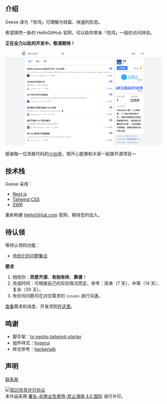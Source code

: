 ## 介绍

Geese 译为「惊鸿」可理解为轻盈、快速的形态。

希望焕然一新的 HelloGitHub 官网，可以给你带来「惊鸿」一般的访问体验。

**正在全力以赴的开发中，敬请期待！**

![](docs/img/2022-09-05.png)

感谢每一位贡献代码的[小伙伴](https://github.com/HelloGitHub-Team/geese/graphs/contributors)，很开心能够和大家一起做开源项目～

## 技术栈

Geese 采用：

- [Next.js](https://nextjs.org/)
- [Tailwind CSS](https://tailwindcss.com/)
- [SWR](https://swr.vercel.app/zh-CN)

重新构建 [HelloGiHub.com](https://hellogithub.com) 官网，期待您的加入。

## 待认领

等待认领的功能：

- [待优化的问题集合](https://github.com/HelloGitHub-Team/geese/issues/38)

**要求**

1. 相信你：**热爱开源**、**有始有终**、**靠谱**！
2. 完成时间：可根据自己的实际情况而定，参考：简单（7 天）、中等（14 天）、复杂（30 天）。
3. 有任何问题可在对应需求的 `issues` 进行沟通。

[查看](https://github.com/orgs/HelloGitHub-Team/projects/1/views/1)需求和进度，开发须知[在这里](./docs/content.md)。

## 鸣谢

- 脚手架：[ts-nextjs-tailwind-starter](https://github.com/theodorusclarence/ts-nextjs-tailwind-starter)
- 组件样式：[hyperui](https://github.com/markmead/hyperui)
- 样式参考：[hackertalk](https://hackertalk.net/)

## 声明

<a href="mailto:595666367@qq.com">联系我</a>

<a rel="license" href="https://creativecommons.org/licenses/by-nc-nd/4.0/deed.zh"><img alt="知识共享许可协议" style="border-width: 0" src="https://licensebuttons.net/l/by-nc-nd/4.0/88x31.png"></a><br>本作品采用 <a rel="license" href="https://creativecommons.org/licenses/by-nc-nd/4.0/deed.zh">署名-非商业性使用-禁止演绎 4.0 国际</a> 进行许可。
